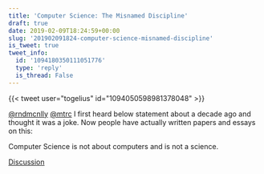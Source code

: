 ```yaml
---
title: 'Computer Science: The Misnamed Discipline'
draft: true
date: 2019-02-09T18:24:59+00:00
slug: '201902091824-computer-science-misnamed-discipline'
is_tweet: true
tweet_info:
  id: '1094180350111051776'
  type: 'reply'
  is_thread: False
---
```




{{< tweet user="togelius" id="1094050598981378048" >}}

[@rndmcnlly](https://x.com/rndmcnlly) [@mtrc](https://x.com/mtrc) I first heard below statement about a decade ago and thought it was a joke. Now people have actually written papers and essays on this:

Computer Science is not about computers and is not a science.

[Discussion](https://x.com/sytelus/status/1094180350111051776)

